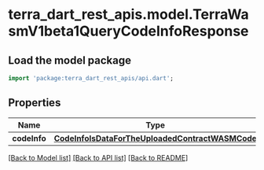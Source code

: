 # terra_dart_rest_apis.model.TerraWasmV1beta1QueryCodeInfoResponse

## Load the model package
```dart
import 'package:terra_dart_rest_apis/api.dart';
```

## Properties
Name | Type | Description | Notes
------------ | ------------- | ------------- | -------------
**codeInfo** | [**CodeInfoIsDataForTheUploadedContractWASMCode**](CodeInfoIsDataForTheUploadedContractWASMCode.md) |  | [optional] 

[[Back to Model list]](../README.md#documentation-for-models) [[Back to API list]](../README.md#documentation-for-api-endpoints) [[Back to README]](../README.md)


